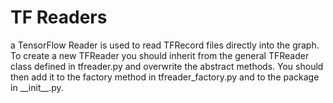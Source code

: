 # TF Readers

a TensorFlow Reader is used to read TFRecord files directly into the graph.
To create a new TFReader you should inherit from the general TFReader class
defined in tfreader.py and overwrite the abstract methods. You should then add
it to the factory method in tfreader_factory.py and to the package in
\_\_init\_\_.py.
